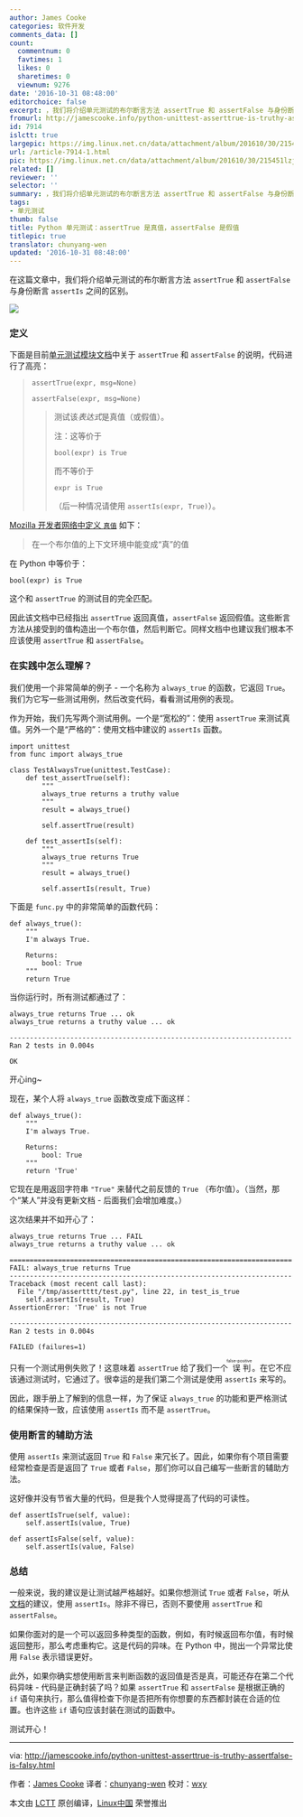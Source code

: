```yaml
---
author: James Cooke
categories: 软件开发
comments_data: []
count:
  commentnum: 0
  favtimes: 1
  likes: 0
  sharetimes: 0
  viewnum: 9276
date: '2016-10-31 08:48:00'
editorchoice: false
excerpt: ，我们将介绍单元测试的布尔断言方法 assertTrue 和 assertFalse 与身份断言 assertIs 之间的区别。
fromurl: http://jamescooke.info/python-unittest-asserttrue-is-truthy-assertfalse-is-falsy.html
id: 7914
islctt: true
largepic: https://img.linux.net.cn/data/attachment/album/201610/30/215451lzjhnhy8qquumq8n.jpg
url: /article-7914-1.html
pic: https://img.linux.net.cn/data/attachment/album/201610/30/215451lzjhnhy8qquumq8n.jpg.thumb.jpg
related: []
reviewer: ''
selector: ''
summary: ，我们将介绍单元测试的布尔断言方法 assertTrue 和 assertFalse 与身份断言 assertIs 之间的区别。
tags:
- 单元测试
thumb: false
title: Python 单元测试：assertTrue 是真值，assertFalse 是假值
titlepic: true
translator: chunyang-wen
updated: '2016-10-31 08:48:00'
---
```


在这篇文章中，我们将介绍单元测试的布尔断言方法 `assertTrue` 和 `assertFalse` 与身份断言 `assertIs` 之间的区别。


![](https://img.linux.net.cn/data/attachment/album/201610/30/215451lzjhnhy8qquumq8n.jpg)


### 定义


下面是目前[单元测试模块文档](https://docs.python.org/3/library/unittest.html#unittest.TestCase.assertTrue)中关于 `assertTrue` 和 `assertFalse` 的说明，代码进行了高亮：



> 
> `assertTrue(expr, msg=None)`
> 
> 
> `assertFalse(expr, msg=None)`
> 
> 
> 
> > 
> > 测试该*表达式*是真值（或假值）。
> > 
> > 
> > 注：这等价于
> > 
> > 
> > `bool(expr) is True`
> > 
> > 
> > 而不等价于
> > 
> > 
> > `expr is True`
> > 
> > 
> > （后一种情况请使用 `assertIs(expr, True)`）。
> > 
> > 
> > 
> 
> 
> 


[Mozilla 开发者网络中定义 `真值`](https://developer.mozilla.org/en-US/docs/Glossary/Truthy) 如下：



> 
> 在一个布尔值的上下文环境中能变成“真”的值
> 
> 
> 


在 Python 中等价于：



```
bool(expr) is True

```

这个和 `assertTrue` 的测试目的完全匹配。


因此该文档中已经指出 `assertTrue` 返回真值，`assertFalse` 返回假值。这些断言方法从接受到的值构造出一个布尔值，然后判断它。同样文档中也建议我们根本不应该使用 `assertTrue` 和 `assertFalse`。


### 在实践中怎么理解？


我们使用一个非常简单的例子 - 一个名称为 `always_true` 的函数，它返回 `True`。我们为它写一些测试用例，然后改变代码，看看测试用例的表现。


作为开始，我们先写两个测试用例。一个是“宽松的”：使用 `assertTrue` 来测试真值。另外一个是“严格的”：使用文档中建议的 `assertIs` 函数。



```
import unittest
from func import always_true

class TestAlwaysTrue(unittest.TestCase):
    def test_assertTrue(self):
        """
        always_true returns a truthy value
        """
        result = always_true()

        self.assertTrue(result)

    def test_assertIs(self):
        """
        always_true returns True
        """
        result = always_true()

        self.assertIs(result, True)

```

下面是 `func.py` 中的非常简单的函数代码：



```
def always_true():
    """
    I'm always True.

    Returns:
        bool: True
    """
    return True

```

当你运行时，所有测试都通过了：



```
always_true returns True ... ok
always_true returns a truthy value ... ok

----------------------------------------------------------------------
Ran 2 tests in 0.004s

OK

```

开心ing~


现在，某个人将 `always_true` 函数改变成下面这样：



```
def always_true():
    """
    I'm always True.

    Returns:
        bool: True
    """
    return 'True'

```

它现在是用返回字符串 `"True"` 来替代之前反馈的 `True` （布尔值）。（当然，那个“某人”并没有更新文档 - 后面我们会增加难度。）


这次结果并不如开心了：



```
always_true returns True ... FAIL
always_true returns a truthy value ... ok

======================================================================
FAIL: always_true returns True
----------------------------------------------------------------------
Traceback (most recent call last):
  File "/tmp/assertttt/test.py", line 22, in test_is_true
    self.assertIs(result, True)
AssertionError: 'True' is not True

----------------------------------------------------------------------
Ran 2 tests in 0.004s

FAILED (failures=1)

```

只有一个测试用例失败了！这意味着 `assertTrue` 给了我们一个<ruby> 误判 <rp>  （ </rp> <rt>  false-positive </rt> <rp>  ） </rp></ruby>。在它不应该通过测试时，它通过了。很幸运的是我们第二个测试是使用 `assertIs` 来写的。


因此，跟手册上了解到的信息一样，为了保证 `always_true` 的功能和更严格测试的结果保持一致，应该使用 `assertIs` 而不是 `assertTrue`。


### 使用断言的辅助方法


使用 `assertIs` 来测试返回 `True` 和 `False` 来冗长了。因此，如果你有个项目需要经常检查是否是返回了 `True` 或者 `False`，那们你可以自己编写一些断言的辅助方法。


这好像并没有节省大量的代码，但是我个人觉得提高了代码的可读性。



```
def assertIsTrue(self, value):
    self.assertIs(value, True)

def assertIsFalse(self, value):
    self.assertIs(value, False)

```

### 总结


一般来说，我的建议是让测试越严格越好。如果你想测试 `True` 或者 `False`，听从[文档](https://docs.python.org/3/library/unittest.html#unittest.TestCase.assertTrue)的建议，使用 `assertIs`。除非不得已，否则不要使用 `assertTrue` 和 `assertFalse`。


如果你面对的是一个可以返回多种类型的函数，例如，有时候返回布尔值，有时候返回整形，那么考虑重构它。这是代码的异味。在 Python 中，抛出一个异常比使用 `False` 表示错误更好。


此外，如果你确实想使用断言来判断函数的返回值是否是真，可能还存在第二个代码异味 - 代码是正确封装了吗？如果 `assertTrue` 和 `assertFalse` 是根据正确的 `if` 语句来执行，那么值得检查下你是否把所有你想要的东西都封装在合适的位置。也许这些 `if` 语句应该封装在测试的函数中。


测试开心！




---


via: <http://jamescooke.info/python-unittest-asserttrue-is-truthy-assertfalse-is-falsy.html>


作者：[James Cooke](http://jamescooke.info/pages/hello-my-name-is-james.html) 译者：[chunyang-wen](https://github.com/chunyang-wen) 校对：[wxy](https://github.com/wxy)


本文由 [LCTT](https://github.com/LCTT/TranslateProject) 原创编译，[Linux中国](https://linux.cn/) 荣誉推出